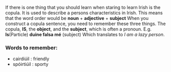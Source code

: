 If there is one thing that you should learn when staring to learn Irish is the copula. 
It is used to describe a persons characteristics in Irish.
This means that the word order would be  **noun** + **adjective** + **subject**
When you construct a copula sentence, you need to remember these three things. The copula,  **IS**, the  **object**, and the **subject**, which is often a pronoun.
E.g. **Is**(Particle) **duine falsa mé** (subject) 
Which translates to  *I am a lazy person*.
### Words to remember:
- cairdiúil : friendly
- spóirtiúil : sporty
